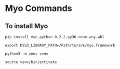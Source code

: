# Myo Commands

## To install Myo

`pip install myo_python-0.2.2-py36-none-any.whl`

`export DYLD_LIBRARY_PATH=/Path/to/sdk/myo.framework`

`python3 -m venv venv`

`source venv/bin/activate`
